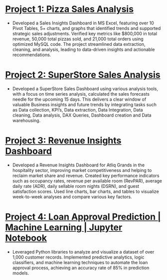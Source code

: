# [Project 1:  Pizza Sales Analysis](https://github.com/Balasaravanan-25-04-2000/Pizza-Sales-Analysis-using-MySQL)

* Developed a Sales Insights Dashboard in MS Excel, featuring over 10 Pivot Tables, 5+ charts, and graphs that identified trends and supported strategic sales adjustments. Verified key metrics like $800,000 in total revenue, 50,000 total pizzas sold, and 21,000 total orders using optimized MySQL code. The project streamlined data extraction, cleaning, and analysis, leading to data-driven insights and actionable recommendations.

# [Project 2: SuperStore Sales Analysis](https://app.powerbi.com/view?r=eyJrIjoiYWY4YjFhMzEtMTQxOS00MjVhLTk3MjgtNTE0MzM5YTdkMGNkIiwidCI6ImE4MzU4NmZlLTY2ZjctNDc2MC1iOGRhLWI0NzM1ZWQzZGRhOCJ9)

* Developed a SuperStore Sales Dashboard using various analysis tools, with a focus on time series analysis, calculated the sales forecasts needle for the upcoming 15 days. This delivers a clear window of valuable Business insights and future trends by integrating tasks such as Data collection, KPI’s, Data extraction, Data Integration, Data cleaning, Data analysis, DAX Queries, Dashboard creation and Data warehousing.

# [Project 3: Revenue Insights Dashboard](https://app.powerbi.com/view?r=eyJrIjoiN2E1NDg5YmMtNWRjNy00MDdkLWEwMTYtNWNhMDdmZTc0MWZiIiwidCI6ImE4MzU4NmZlLTY2ZjctNDc2MC1iOGRhLWI0NzM1ZWQzZGRhOCJ9)

* Developed a Revenue Insights Dashboard for Atliq Grands in the hospitality sector, improving market competitiveness and helping to reclaim market share and revenue. Created key performance indicators such as occupancy rates, revenue per available room (RevPAR), average daily rate (ADR), daily sellable room nights (DSRN), and guest satisfaction scores. Used line charts, bar charts, and tables to visualize week-to-week analyses and compare various key factors.

# [Project 4: Loan Approval Prediction | Machine Learning | Jupyter Notebook](https://github.com/Balasaravanan-25-04-2000/Loan-Approval-Prediction-using-ML)

* Leveraged Python libraries to analyze and visualize a dataset of over 1,000 customer records. Implemented predictive analytics, logic classifiers, and machine learning techniques to automate the loan approval process, achieving an accuracy rate of 85% in prediction models.
